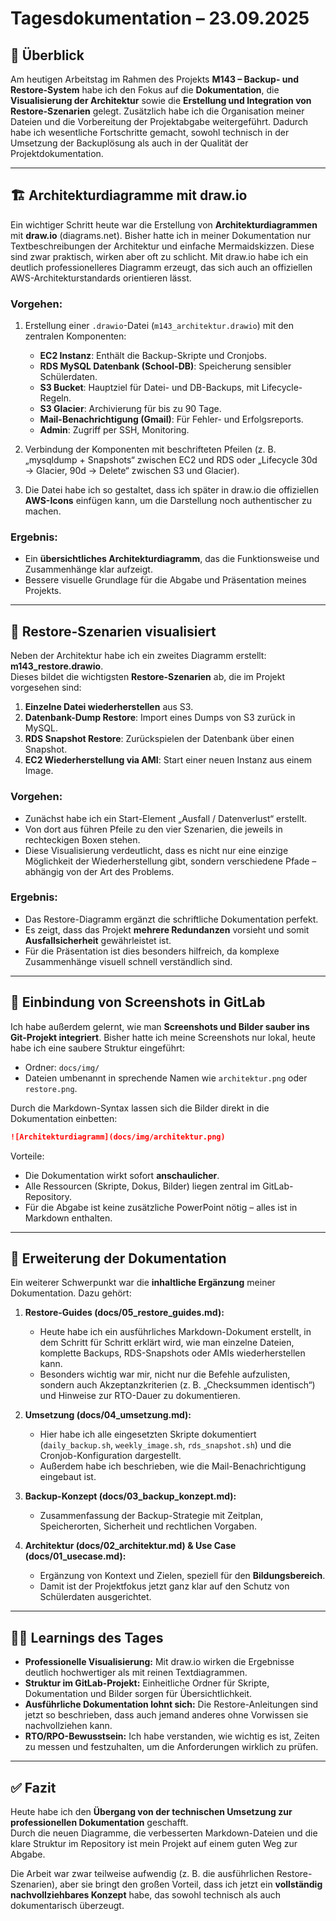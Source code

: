 # Tagesdokumentation – 23.09.2025

## 📌 Überblick
Am heutigen Arbeitstag im Rahmen des Projekts **M143 – Backup- und Restore-System** habe ich den Fokus auf die **Dokumentation**, die **Visualisierung der Architektur** sowie die **Erstellung und Integration von Restore-Szenarien** gelegt. Zusätzlich habe ich die Organisation meiner Dateien und die Vorbereitung der Projektabgabe weitergeführt. Dadurch habe ich wesentliche Fortschritte gemacht, sowohl technisch in der Umsetzung der Backuplösung als auch in der Qualität der Projektdokumentation.

---

## 🏗️ Architekturdiagramme mit draw.io
Ein wichtiger Schritt heute war die Erstellung von **Architekturdiagrammen** mit **draw.io** (diagrams.net). Bisher hatte ich in meiner Dokumentation nur Textbeschreibungen der Architektur und einfache Mermaidskizzen. Diese sind zwar praktisch, wirken aber oft zu schlicht. Mit draw.io habe ich ein deutlich professionelleres Diagramm erzeugt, das sich auch an offiziellen AWS-Architekturstandards orientieren lässt.

### Vorgehen:
1. Erstellung einer `.drawio`-Datei (`m143_architektur.drawio`) mit den zentralen Komponenten:
   - **EC2 Instanz**: Enthält die Backup-Skripte und Cronjobs.
   - **RDS MySQL Datenbank (School-DB)**: Speicherung sensibler Schülerdaten.
   - **S3 Bucket**: Hauptziel für Datei- und DB-Backups, mit Lifecycle-Regeln.
   - **S3 Glacier**: Archivierung für bis zu 90 Tage.
   - **Mail-Benachrichtigung (Gmail)**: Für Fehler- und Erfolgsreports.
   - **Admin**: Zugriff per SSH, Monitoring.

2. Verbindung der Komponenten mit beschrifteten Pfeilen (z. B. „mysqldump + Snapshots“ zwischen EC2 und RDS oder „Lifecycle 30d → Glacier, 90d → Delete“ zwischen S3 und Glacier).

3. Die Datei habe ich so gestaltet, dass ich später in draw.io die offiziellen **AWS-Icons** einfügen kann, um die Darstellung noch authentischer zu machen.

### Ergebnis:
- Ein **übersichtliches Architekturdiagramm**, das die Funktionsweise und Zusammenhänge klar aufzeigt.
- Bessere visuelle Grundlage für die Abgabe und Präsentation meines Projekts.

---

## 🔁 Restore-Szenarien visualisiert
Neben der Architektur habe ich ein zweites Diagramm erstellt: **m143_restore.drawio**.  
Dieses bildet die wichtigsten **Restore-Szenarien** ab, die im Projekt vorgesehen sind:

1. **Einzelne Datei wiederherstellen** aus S3.  
2. **Datenbank-Dump Restore**: Import eines Dumps von S3 zurück in MySQL.  
3. **RDS Snapshot Restore**: Zurückspielen der Datenbank über einen Snapshot.  
4. **EC2 Wiederherstellung via AMI**: Start einer neuen Instanz aus einem Image.

### Vorgehen:
- Zunächst habe ich ein Start-Element „Ausfall / Datenverlust“ erstellt.  
- Von dort aus führen Pfeile zu den vier Szenarien, die jeweils in rechteckigen Boxen stehen.  
- Diese Visualisierung verdeutlicht, dass es nicht nur eine einzige Möglichkeit der Wiederherstellung gibt, sondern verschiedene Pfade – abhängig von der Art des Problems.

### Ergebnis:
- Das Restore-Diagramm ergänzt die schriftliche Dokumentation perfekt.  
- Es zeigt, dass das Projekt **mehrere Redundanzen** vorsieht und somit **Ausfallsicherheit** gewährleistet ist.  
- Für die Präsentation ist dies besonders hilfreich, da komplexe Zusammenhänge visuell schnell verständlich sind.

---

## 📂 Einbindung von Screenshots in GitLab
Ich habe außerdem gelernt, wie man **Screenshots und Bilder sauber ins Git-Projekt integriert**. Bisher hatte ich meine Screenshots nur lokal, heute habe ich eine saubere Struktur eingeführt:

- Ordner: `docs/img/`  
- Dateien umbenannt in sprechende Namen wie `architektur.png` oder `restore.png`.  

Durch die Markdown-Syntax lassen sich die Bilder direkt in die Dokumentation einbetten:

```markdown
![Architekturdiagramm](docs/img/architektur.png)
```

Vorteile:
- Die Dokumentation wirkt sofort **anschaulicher**.  
- Alle Ressourcen (Skripte, Dokus, Bilder) liegen zentral im GitLab-Repository.  
- Für die Abgabe ist keine zusätzliche PowerPoint nötig – alles ist in Markdown enthalten.

---

## 📝 Erweiterung der Dokumentation
Ein weiterer Schwerpunkt war die **inhaltliche Ergänzung** meiner Dokumentation. Dazu gehört:

1. **Restore-Guides (docs/05_restore_guides.md):**  
   - Heute habe ich ein ausführliches Markdown-Dokument erstellt, in dem Schritt für Schritt erklärt wird, wie man einzelne Dateien, komplette Backups, RDS-Snapshots oder AMIs wiederherstellen kann.  
   - Besonders wichtig war mir, nicht nur die Befehle aufzulisten, sondern auch Akzeptanzkriterien (z. B. „Checksummen identisch“) und Hinweise zur RTO-Dauer zu dokumentieren.

2. **Umsetzung (docs/04_umsetzung.md):**  
   - Hier habe ich alle eingesetzten Skripte dokumentiert (`daily_backup.sh`, `weekly_image.sh`, `rds_snapshot.sh`) und die Cronjob-Konfiguration dargestellt.  
   - Außerdem habe ich beschrieben, wie die Mail-Benachrichtigung eingebaut ist.  

3. **Backup-Konzept (docs/03_backup_konzept.md):**  
   - Zusammenfassung der Backup-Strategie mit Zeitplan, Speicherorten, Sicherheit und rechtlichen Vorgaben.  

4. **Architektur (docs/02_architektur.md) & Use Case (docs/01_usecase.md):**  
   - Ergänzung von Kontext und Zielen, speziell für den **Bildungsbereich**.  
   - Damit ist der Projektfokus jetzt ganz klar auf den Schutz von Schülerdaten ausgerichtet.

---

## 🧑‍💻 Learnings des Tages
- **Professionelle Visualisierung:** Mit draw.io wirken die Ergebnisse deutlich hochwertiger als mit reinen Textdiagrammen.  
- **Struktur im GitLab-Projekt:** Einheitliche Ordner für Skripte, Dokumentation und Bilder sorgen für Übersichtlichkeit.  
- **Ausführliche Dokumentation lohnt sich:** Die Restore-Anleitungen sind jetzt so beschrieben, dass auch jemand anderes ohne Vorwissen sie nachvollziehen kann.  
- **RTO/RPO-Bewusstsein:** Ich habe verstanden, wie wichtig es ist, Zeiten zu messen und festzuhalten, um die Anforderungen wirklich zu prüfen.  

---

## ✅ Fazit
Heute habe ich den **Übergang von der technischen Umsetzung zur professionellen Dokumentation** geschafft.  
Durch die neuen Diagramme, die verbesserten Markdown-Dateien und die klare Struktur im Repository ist mein Projekt auf einem guten Weg zur Abgabe.  

Die Arbeit war zwar teilweise aufwendig (z. B. die ausführlichen Restore-Szenarien), aber sie bringt den großen Vorteil, dass ich jetzt ein **vollständig nachvollziehbares Konzept** habe, das sowohl technisch als auch dokumentarisch überzeugt.